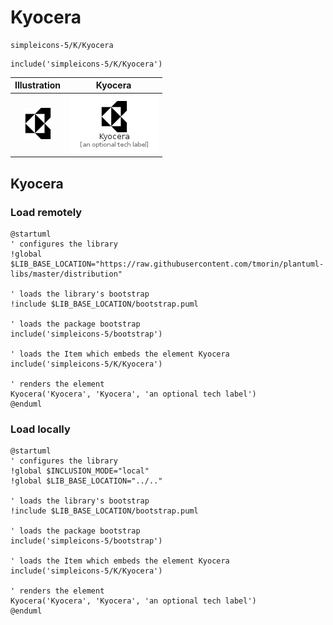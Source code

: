 # Kyocera


```text
simpleicons-5/K/Kyocera
```

```text
include('simpleicons-5/K/Kyocera')
```



| Illustration | Kyocera |
| :---: | :---: |
| ![illustration for Illustration](../../simpleicons-5/K/Kyocera.png) | ![illustration for Kyocera](../../simpleicons-5/K/Kyocera.Local.png) |




## Kyocera

### Load remotely
```plantuml
@startuml
' configures the library
!global $LIB_BASE_LOCATION="https://raw.githubusercontent.com/tmorin/plantuml-libs/master/distribution"

' loads the library's bootstrap
!include $LIB_BASE_LOCATION/bootstrap.puml

' loads the package bootstrap
include('simpleicons-5/bootstrap')

' loads the Item which embeds the element Kyocera
include('simpleicons-5/K/Kyocera')

' renders the element
Kyocera('Kyocera', 'Kyocera', 'an optional tech label')
@enduml
```

### Load locally
```plantuml
@startuml
' configures the library
!global $INCLUSION_MODE="local"
!global $LIB_BASE_LOCATION="../.."

' loads the library's bootstrap
!include $LIB_BASE_LOCATION/bootstrap.puml

' loads the package bootstrap
include('simpleicons-5/bootstrap')

' loads the Item which embeds the element Kyocera
include('simpleicons-5/K/Kyocera')

' renders the element
Kyocera('Kyocera', 'Kyocera', 'an optional tech label')
@enduml
```

